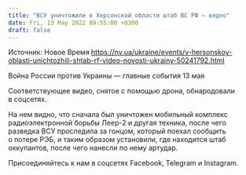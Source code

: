 ```yaml
---
title: "ВСУ уничтожили в Херсонской области штаб ВС РФ — видео"
date: Fri, 13 May 2022 09:55:00 +0300
draft: false
---
```

Источник: Новое Время https://nv.ua/ukraine/events/v-hersonskoy-oblasti-unichtozhili-shtab-rf-video-novosti-ukrainy-50241792.html


Война России против Украины — главные события 13 мая

Соответствующее видео, снятое с помощью дрона, обнародовали в соцсетях.

На нем видно, что сначала был уничтожен мобильный комплекс радиоэлектронной борьбы Леер-2 и другая техника, после чего разведка ВСУ проследила за гонцом, который поехал сообщить о потере РЭБ, и таким образом установили, где находится штаб оккупантов, после чего нанесли по нему артудар.

Присоединяйтесь к нам в соцсетях Facebook, Telegram и Instagram.
